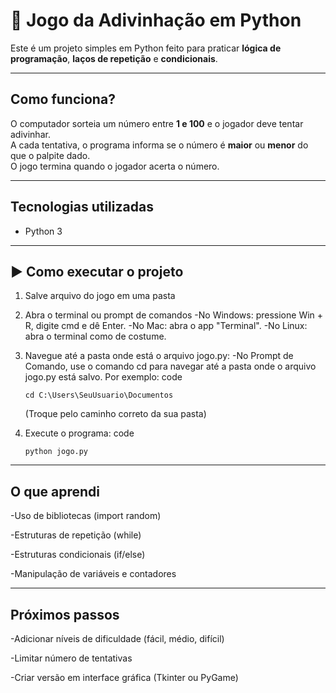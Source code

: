 # 🎲 Jogo da Adivinhação em Python

Este é um projeto simples em Python feito para praticar **lógica de programação**, **laços de repetição** e **condicionais**.

---

##  Como funciona?
O computador sorteia um número entre **1 e 100** e o jogador deve tentar adivinhar.  
A cada tentativa, o programa informa se o número é **maior** ou **menor** do que o palpite dado.  
O jogo termina quando o jogador acerta o número.

---

##  Tecnologias utilizadas
- Python 3

---

## ▶️ Como executar o projeto
1. Salve  arquivo do jogo em uma pasta

2. Abra o terminal ou prompt de comandos
   -No Windows: pressione Win + R, digite cmd e dê Enter.
   -No Mac: abra o app "Terminal".
   -No Linux: abra o terminal como de costume.
3. Navegue até a pasta onde está o arquivo jogo.py:
   -No Prompt de Comando, use o comando cd para navegar até a pasta onde o arquivo jogo.py está salvo. Por exemplo:
   code
   ``` dash
   cd C:\Users\SeuUsuario\Documentos
   ```
   (Troque pelo caminho correto da sua pasta)
5. Execute o programa:
   code
   ```dash
   python jogo.py
   ```
---

## O que aprendi

-Uso de bibliotecas (import random)

-Estruturas de repetição (while)

-Estruturas condicionais (if/else)

-Manipulação de variáveis e contadores

---

## Próximos passos

-Adicionar níveis de dificuldade (fácil, médio, difícil)

-Limitar número de tentativas

-Criar versão em interface gráfica (Tkinter ou PyGame)
